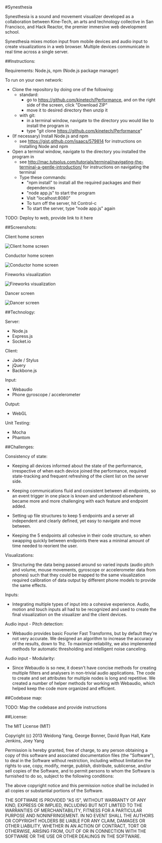 #Synesthesia

Synesthesia is a sound and movement visualizer developed as a collaboration between Kine-Tech, an arts and technology collective in San Francisco, and Hack Reactor, the premier immersive web development school. 

Synesthesia mixes motion input from mobile devices and audio input to create visualizations in a web browser. Multiple devices communicate in real time across a single server.


##Instructions:

Requirements: Node.js, npm (Node.js package manager)

To run on your own network:
  - Clone the repository by doing one of the following:
    - standard:
      - go to https://github.com/kinetech/Performance, and on the right side of the screen, click "Download ZIP"
      - move it to desired directory then unzip it
    - with git: 
      - in a terminal window, navigate to the directory you would like to install the program in 
      - type "git clone https://github.com/kinetech/Performance"
  - (If necessary) Install Node.js and npm
    - see https://gist.github.com/isaacs/579814 for instructions on installing Node and npm
  - Open a terminal window, navigate to the directory you installed the program in
    - see http://mac.tutsplus.com/tutorials/terminal/navigating-the-terminal-a-gentle-introduction/ for instructions on navigating the terminal
    - Type these commands:
      - "npm install" to install all the required packages and their dependencies
      - "node app.js" to start the program 
      - Visit "localhost:8080" 
      - To turn off the server, hit Control-c
      - To start the server, type "node app.js" again

TODO: Deploy to web, provide link to it here

##Screenshots:

Client home screen

![Client home screen](/screenshots/clientHomeScreen.png "Client home screen")

Conductor home screen

![Conductor home screen](/screenshots/conductorScreen.png "Conductor home screen")

Fireworks visualization

![Fireworks visualization](/screenshots/fireworks.png "Fireworks display with audio and phone motion")

Dancer screen

![Dancer screen](/screenshots/dancer.png "Dancer display")


##Technology:

Server:
  - Node.js
  - Express.js
  - Socket.io

Client:
  - Jade / Stylus
  - jQuery
  - Backbone.js

Input:
  - Webaudio
  - Phone gyroscope / accelerometer

Output:
  - WebGL

Unit Testing:
  - Mocha
  - Phantom

##Challenges:


Consistency of state:

- Keeping all devices informed about the state of the performance, irrespective of when each device joined the performance, required state-tracking and frequent refreshing of the client list on the server side. 

- Keeping communications fluid and consistent between all endpoints, so an event trigger in one place is known and understood elsewhere became more and more challenging with each feature and endpoint added.

- Setting up file structures to keep 5 endpoints and a server all independent and clearly defined, yet easy to navigate and move between. 

- Keeping the 5 endpoints all cohesive in their code structure, so when swapping quickly between endpoints there was a minimal amount of time needed to reorient the user.


Visualizations:

- Structuring the data being passed around so varied inputs (audio pitch and volume, mouse movements, gyroscope or accelerometer data from phones) such that they could be mapped to the same visualization required calibration of data output by different phone models to provide the same effects.


Inputs:

- Integrating multiple types of input into a cohesive experience. Audio, motion and touch inputs all had to be recognized and used to create the final visualization on the visualizer and the client devices.


Audio input - Pitch detection: 

- Webaudio provides basic Fourier Fast Transforms, but by default they're not very accurate. We designed an algorithm to increase the accuracy of the results, down to 1hz. To maximize reliability, we also implemented methods for automatic thresholding and intelligent noise canceling.


Audio input - Modularity: 

- Since Webaudio is so new, it doesn't have concise methods for creating multiple filters and analysers in non-trivial audio applications. The code to create and set attributes for multiple nodes is long and repetitive. We created a number of helper methods for working with Webaudio, which helped keep the code more organized and efficient.

##Codebase map:

TODO: Map the codebase and provide instructions

##License:

The MIT License (MIT)

Copyright (c) 2013 Weidong Yang, George Bonner, David Ryan Hall, Kate Jenkins, Joey Yang

Permission is hereby granted, free of charge, to any person obtaining a copy of this software and associated documentation files (the "Software"), to deal in the Software without restriction, including without limitation the rights to use, copy, modify, merge, publish, distribute, sublicense, and/or sell copies of the Software, and to permit persons to whom the Software is furnished to do so, subject to the following conditions:

The above copyright notice and this permission notice shall be included in
all copies or substantial portions of the Software.

THE SOFTWARE IS PROVIDED "AS IS", WITHOUT WARRANTY OF ANY KIND, EXPRESS OR IMPLIED, INCLUDING BUT NOT LIMITED TO THE WARRANTIES OF MERCHANTABILITY, FITNESS FOR A PARTICULAR PURPOSE AND NONINFRINGEMENT. IN NO EVENT SHALL THE AUTHORS OR COPYRIGHT HOLDERS BE LIABLE FOR ANY CLAIM, DAMAGES OR OTHER LIABILITY, WHETHER IN AN ACTION OF CONTRACT, TORT OR OTHERWISE, ARISING FROM, OUT OF OR IN CONNECTION WITH THE SOFTWARE OR THE USE OR OTHER DEALINGS IN THE SOFTWARE.






